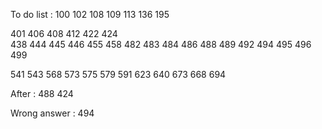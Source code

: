 To do list :
100
102
108
109
113
136
195





401
406
408
412
422
424     
438
444
445
446
455
458
482
483
484
486
488
489
492
494
495
496
499

541
543
568
573
575
579
591
623
640
673
668
694



After  : 488 424

Wrong answer : 494

